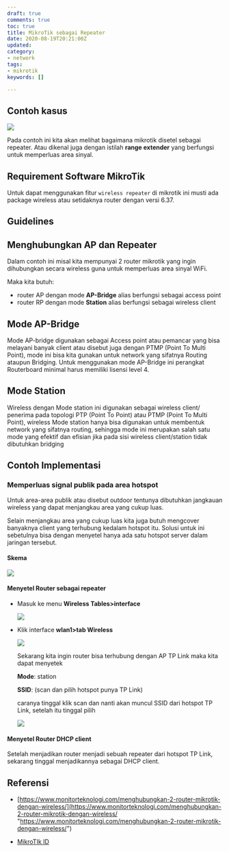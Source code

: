 ```yaml
---
draft: true
comments: true
toc: true
title: MikroTik sebagai Repeater
date: 2020-08-19T20:21:00Z
updated: 
category:
- network
tags:
- mikrotik
keywords: []

---
```

## Contoh kasus

![](/images/screenshot-from-2020-08-20-15-09-51.png)

Pada contoh ini kita akan melihat bagaimana mikrotik disetel sebagai repeater. Atau dikenal juga dengan istilah **range extender** yang berfungsi untuk memperluas area sinyal.

## Requirement Software MikroTik 

Untuk dapat menggunakan fitur `wireless repeater` di mikrotik ini musti ada package wireless atau setidaknya router dengan versi 6.37.

## Guidelines

## Menghubungkan AP dan Repeater

Dalam contoh ini misal kita mempunyai 2 router mikrotik yang ingin dihubungkan secara wireless guna untuk memperluas area sinyal WiFi.

Maka kita butuh:

* router AP dengan mode **AP-Bridge** alias berfungsi sebagai access point
* router RP dengan mode **Station** alias berfungsi sebagai wireless client

## Mode AP-Bridge

Mode AP-bridge digunakan sebagai Access point atau pemancar yang bisa melayani banyak client atau disebut juga dengan PTMP (Point To Multi Point), mode ini bisa kita gunakan untuk network yang sifatnya Routing ataupun Bridging. Untuk menggunakan mode AP-Bridge ini perangkat Routerboard minimal harus memiliki lisensi level 4.

## Mode Station

Wireless dengan Mode station ini digunakan sebagai wireless client/ penerima pada topologi PTP (Point To Point) atau PTMP (Point To Multi Point), wireless Mode station hanya bisa digunakan untuk membentuk network yang sifatnya routing, sehingga mode ini merupakan salah satu mode yang efektif dan efisian jika pada sisi wireless client/station tidak dibutuhkan bridging

## Contoh Implementasi

### Memperluas signal publik pada area hotspot

Untuk area-area publik atau disebut outdoor tentunya dibutuhkan jangkauan wireless yang dapat menjangkau area yang cukup luas. 

Selain menjangkau area yang cukup luas kita juga butuh mengcover banyaknya client yang terhubung kedalam hotspot itu. Solusi untuk ini sebetulnya bisa dengan menyetel hanya ada satu hotspot server dalam jaringan tersebut.

#### Skema

![](/images/screenshot-from-2020-08-20-17-15-46.png)

#### Menyetel Router sebagai repeater

* Masuk ke menu **Wireless Tables>interface** 

  ![](/images/screenshot-from-2020-08-20-17-03-13.png)
* Klik interface **wlan1>tab Wireless**

  ![](/images/screenshot-from-2020-08-20-17-23-16.png)

  Sekarang kita ingin router bisa terhubung dengan AP TP Link maka kita dapat menyetek 

  **Mode**: station

  **SSID**: (scan dan pilih hotspot punya TP Link)

  caranya tinggal klik scan dan nanti akan muncul SSID dari hotspot TP Link, setelah itu tinggal pilih

  ![](/images/screenshot-from-2020-08-20-17-06-20.png)

#### Menyetel Router DHCP client

Setelah menjadikan router menjadi sebuah repeater dari hotspot TP Link, sekarang tinggal menjadikannya sebagai DHCP client.

## Referensi

* [https://www.monitorteknologi.com/menghubungkan-2-router-mikrotik-dengan-wireless/](https://www.monitorteknologi.com/menghubungkan-2-router-mikrotik-dengan-wireless/ "https://www.monitorteknologi.com/menghubungkan-2-router-mikrotik-dengan-wireless/")


* [MikroTIk ID](http://www.mikrotik.co.id/artikel_lihat.php?id=47#:\~:text=Mode%20WDS-Slave,menggunakan%201%20card%20wireless%20card. "MikroTik ID")